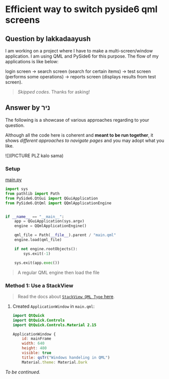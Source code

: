 # Efficient way to switch pyside6 qml screens

## Question by lakkadaayush

I am working on a project where I have to make a multi-screen/window application. I am using QML and PySide6 for this purpose. The flow of my applications is like below:

login screen -> search screen (search for certain items) -> test screen (performs some operations) -> reports screen (displays results from test screen).

> _Skipped codes_. Thanks for asking!

## Answer by ניר

The following is a showcase of various approaches regarding to your question.

Although all the code here is coherent and **meant to be run together**, it shows _different approaches to navigate pages_ and you may adopt what you like.

![](PICTURE PLZ kalo sama)

### Setup

[main.py](method_1_stackview/main.py)

```python
import sys
from pathlib import Path
from PySide6.QtGui import QGuiApplication
from PySide6.QtQml import QQmlApplicationEngine


if __name__ == "__main__":
    app = QGuiApplication(sys.argv)
    engine = QQmlApplicationEngine()

    qml_file = Path(__file__).parent / "main.qml"
    engine.load(qml_file)

    if not engine.rootObjects():
        sys.exit(-1)

    sys.exit(app.exec())
```

> A regular QML engine then load the file

### Method 1: Use a StackView

> Read the docs about [`StackView QML Type` here](https://doc.qt.io/qt-6/qml-qtquick-controls2-stackview.html).

1. Created `ApplicationWindow` in `main.qml`:
   
   ```qml
   import QtQuick
   import QtQuick.Controls
   import QtQuick.Controls.Material 2.15
   
   ApplicationWindow {
       id: mainFrame
       width: 640
       height: 480
       visible: true
       title: qsTr("Windows handeling in QML")
       Material.theme: Material.Dark
   ```

_To be continued._
